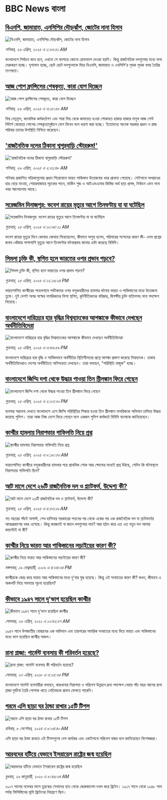 # BBC News বাংলা## [বিএনপি, জামায়াত, এনসিপির  দৌড়ঝাঁপ, জোটের নানা হিসাব ](https://www.bbc.com/bengali/articles/c3dklvkv59ro?at_campaign=githubrss)![বিএনপি, জামায়াত, এনসিপির  দৌড়ঝাঁপ, জোটের নানা হিসাব ](https://ichef.bbci.co.uk/ace/standard/240/cpsprodpb/3bde/live/1a547410-2109-11f0-b1ba-8bc47850ff39.jpg)_শনিবার, ২৬ এপ্রিল, ২০২৫ এ ১:৩৩:৫১ AM_বাংলাদেশে নির্বাচন কবে হবে, এখনো সে ব্যাপারে কোনো রোডম্যাপ দেওয়া হয়নি। কিন্তু রাজনৈতিক দলগুলোর মধ্যে নানা মেরুকরণ হচ্ছে। দৃশ্যমান হচ্ছে, ছোট ছোট দলগুলোকে ঘিরে বিএনপি, জামায়াত ও এনসিপি'র পৃথক পৃথক বলয় তৈরির তৎপরতা।## [আজ পোপ ফ্রান্সিসের শেষকৃত্য, কারা যোগ দিচ্ছেন](https://www.bbc.com/bengali/articles/cevdkv10ezgo?at_campaign=githubrss)![আজ পোপ ফ্রান্সিসের শেষকৃত্য, কারা যোগ দিচ্ছেন](https://ichef.bbci.co.uk/ace/standard/240/cpsprodpb/7417/live/999a7940-2249-11f0-9c65-a5c3dc449bf3.jpg)_শনিবার, ২৬ এপ্রিল, ২০২৫ এ ৩:১৮:৫৮ AM_বিশ্ব নেতৃবৃন্দ, ক্যাথলিক কর্মকর্তাগণ এবং সারা বিশ্ব থেকে জমায়েত হওয়া শোকাহত হাজার হাজার মানুষ আজ সেন্ট পিটার্স স্কোয়ারে পোপের শেষকৃত্যানুষ্ঠানে যোগ দিবেন বলে ধারণা করা হচ্ছে। ইতোমধ্যে অনেক সরকার প্রধান ও রাজ পরিবার তাদের উপস্থিতি নিশ্চিত করেছেন।## ['রাজনৈতিক দলের ঠিকানা শ্বশুরবাড়ি স্টোররুম!'](https://www.bbc.com/bengali/articles/ckgrx5e0g9xo?at_campaign=githubrss)!['রাজনৈতিক দলের ঠিকানা শ্বশুরবাড়ি স্টোররুম!'](https://ichef.bbci.co.uk/ace/standard/240/cpsprodpb/c7df/live/2fe8a930-2245-11f0-9060-674316cb3a1f.jpg)_শনিবার, ২৬ এপ্রিল, ২০২৫ এ ২:৩১:৪৮ AM_শনিবার প্রকাশিত পত্রিকাগুলোর প্রধান শিরোনামে ভারত পাকিস্তান উত্তেজনার খবর প্রাধান্য পেয়েছে। সেইসাথে অপরাধের হার বেড়ে যাওয়া, শেয়ারবাজারে সূচকের পতন, মার্কিন শুল্ক ও আইএমএফের কিস্তির অর্থ ছাড় প্রসঙ্গ, নির্বাচন এমন নানা খবর আলোচনায় আছে।## [সরেজমিন দিনাজপুর: ভবেশ রায়ের মৃত্যুর আগে তিনঘণ্টায় যা যা ঘটেছিল](https://www.bbc.com/bengali/articles/cz950ekd074o?at_campaign=githubrss)![সরেজমিন দিনাজপুর: ভবেশ রায়ের মৃত্যুর আগে তিনঘণ্টায় যা যা ঘটেছিল](https://ichef.bbci.co.uk/ace/standard/240/cpsprodpb/e2e0/live/5f758d70-2138-11f0-8c2e-77498b1ce297.jpg)_শুক্রবার, ২৫ এপ্রিল, ২০২৫ এ ১০:৩৫:২১ AM_ভবেশ রায়ের মৃত্যুর দিনে কোথায় কোথায় গিয়েছেলেন, কীভাবে অসুস্থ হলেন, পরিবারের সন্দেহের কারণ কী- এসব প্রশ্নের জবাব খোঁজার পাশাপাশি মৃত্যুর আগে তিনঘণ্টার ঘটনাপ্রবাহ জানার চেষ্টা করেছে বিবিসি।## [সিমলা চুক্তি কী, স্থগিত হলে ভারতের ওপর প্রভাব পড়বে?](https://www.bbc.com/bengali/articles/c5ygwdkejd3o?at_campaign=githubrss)![সিমলা চুক্তি কী, স্থগিত হলে ভারতের ওপর প্রভাব পড়বে?](https://ichef.bbci.co.uk/ace/standard/240/cpsprodpb/cb2c/live/bd25a640-21af-11f0-a5b0-73b99e608e44.jpg)_শুক্রবার, ২৫ এপ্রিল, ২০২৫ এ ১২:১৬:২৪ PM_ভারতশাসিত কাশ্মীরের পহেলগামে পর্যটকদের ওপর বন্দুকধারীদের হামলার ঘটনায় ভারত ও পাকিস্তানের মধ্যে উত্তেজনা তুঙ্গে। দুই দেশই অপর পক্ষের নাগরিকদের ভিসা স্থগিত, কূটনীতিকদের বহিষ্কার, দ্বিপক্ষীয় চুক্তি বাতিলসহ নানা পদক্ষেপ নিয়েছে।## [বাংলাদেশে দারিদ্র্যের হার বৃদ্ধির বিশ্বব্যাংকের আশঙ্কাকে কীভাবে দেখছেন অর্থনীতিবিদেরা](https://www.bbc.com/bengali/articles/cp8kd54v470o?at_campaign=githubrss)![বাংলাদেশে দারিদ্র্যের হার বৃদ্ধির বিশ্বব্যাংকের আশঙ্কাকে কীভাবে দেখছেন অর্থনীতিবিদেরা](https://ichef.bbci.co.uk/ace/standard/240/cpsprodpb/baf2/live/bdb609f0-21b0-11f0-8c2e-77498b1ce297.jpg)_শুক্রবার, ২৫ এপ্রিল, ২০২৫ এ ৩:৪৬:৫৯ PM_বাংলাদেশে দারিদ্র্যের হার বৃদ্ধি ও সার্বিকভাবে অর্থনীতির স্থিতিশীলতার প্রশ্নে আশঙ্কা প্রকাশ করেছে বিশ্বব্যাংক। ঢাকায় অর্থনীতিবিদেরাও দেশের অর্থনীতিতে  অনিশ্চয়তা দেখছেন। তারা বলছেন, "পরিস্থিতি নাজুক" হচ্ছে।## [বাংলাদেশে জিম্মি দশা থেকে উদ্ধার পাওয়া তিন শ্রীলঙ্কান ফিরে গেছেন](https://www.bbc.com/bengali/articles/cq80w4qxe77o?at_campaign=githubrss)![বাংলাদেশে জিম্মি দশা থেকে উদ্ধার পাওয়া তিন শ্রীলঙ্কান ফিরে গেছেন](https://ichef.bbci.co.uk/ace/standard/240/cpsprodpb/ac83/live/4f1c8a30-21d0-11f0-8c2e-77498b1ce297.jpg)_শুক্রবার, ২৫ এপ্রিল, ২০২৫ এ ২:২৩:৩০ PM_ব্যবসার সম্ভাবনা দেখতে বাংলাদেশে এসে জিম্মি পরিস্থিতির শিকার হওয়া তিন শ্রীলঙ্কান নাগরিককে অভিযান চালিয়ে উদ্ধার করেছে পুলিশ। তারা আজ নিজ দেশে ফিরে গেছেন বলে একজন পুলিশ কর্মকর্তা বিবিসি বাংলাকে জানিয়েছেন।## [কাশ্মীর হামলায় নিরাপত্তার গাফিলতি নিয়ে প্রশ্ন](https://www.bbc.com/bengali/articles/c8rg4vvkpy1o?at_campaign=githubrss)![কাশ্মীর হামলায় নিরাপত্তার গাফিলতি নিয়ে প্রশ্ন](https://ichef.bbci.co.uk/ace/standard/240/cpsprodpb/d396/live/fb6b5c10-219b-11f0-9c65-a5c3dc449bf3.jpg)_শুক্রবার, ২৫ এপ্রিল, ২০২৫ এ ৮:১৮:৩৩ AM_ভারতশাসিত কাশ্মীরে বন্দুকধারীদের হামলার পরে প্রাথমিক শোক আর ক্ষোভের মধ্যেই প্রশ্ন উঠছে, সেদিন কি ঘটনাস্থলে নিরাপত্তার গাফিলতি ছিল?## [আট মাসে দেশে ২৬টি রাজনৈতিক দল ও প্ল্যাটফর্ম, উদ্দেশ্য কী?](https://www.bbc.com/bengali/articles/c787j8y7v19o?at_campaign=githubrss)![আট মাসে দেশে ২৬টি রাজনৈতিক দল ও প্ল্যাটফর্ম, উদ্দেশ্য কী?](https://ichef.bbci.co.uk/ace/standard/240/cpsprodpb/15a9/live/27fb2720-20f6-11f0-9060-674316cb3a1f.jpg)_শুক্রবার, ২৫ এপ্রিল, ২০২৫ এ ৫:৫৩:১৬ AM_গত বছরের পাঁচই অগাস্ট, শেখ হাসিনার সরকারের পতনের পর থেকে একের পর এক রাজনৈতিক দল বা প্ল্যাটফর্মের আত্মপ্রকাশের খবর এসেছে। কিন্তু কয়জনই বা জানে দলগুলোর নাম? আর হঠাৎ করে এত এত নতুন দল আসার কারণটাই বা কী?## [কাশ্মীর নিয়ে ভারত আর পাকিস্তানের লড়াইয়ের কারণ কী?](https://www.bbc.com/bengali/news-47292738?at_campaign=githubrss)![কাশ্মীর নিয়ে ভারত আর পাকিস্তানের লড়াইয়ের কারণ কী?](https://ichef.bbci.co.uk/ace/standard/240/cpsprodpb/E2EA/production/_105709085__105648048_hi052329226.jpg)_মঙ্গলবার, ১৯ ফেব্রুয়ারী, ২০১৯ এ ৪:৩৪:৩৪ PM_কাশ্মীরকে কেন্দ্র করে ভারত আর পাকিস্তানের মধ্যে দু'বার যুদ্ধ হয়েছে। কিন্তু এই সংঘাতের কারণ কী? কখন, কীভাবে এ অঞ্চলটি নিয়ে সমস্যার সূচনা হয়েছিল?## [কীভাবে ১৯৪৭ সালে দু'ভাগ হয়েছিল কাশ্মীর](https://www.bbc.com/bengali/news-56651354?at_campaign=githubrss)![কীভাবে ১৯৪৭ সালে দু'ভাগ হয়েছিল কাশ্মীর](https://ichef.bbci.co.uk/ace/standard/240/cpsprodpb/4CEE/production/_117849691_p07k7dvp.jpg)_সোমবার, ২৬ এপ্রিল, ২০২১ এ ১০:৪২:৫৭ AM_১৯৪৭ সালে উপজাতীয় যোদ্ধাদের এক অভিযান এবং তারপরের সামরিক সংঘাতের মধ্যে দিয়ে ভারত এবং পাকিস্তানের মধ্যে ভাগ হয়েছিল কাশ্মীর অঞ্চল।## [রানা প্লাজা: গার্মেন্ট ব্যবসায় কী পরিবর্তন হয়েছে?](https://www.bbc.com/bengali/news-43866740?at_campaign=githubrss)![রানা প্লাজা: গার্মেন্ট ব্যবসায় কী পরিবর্তন হয়েছে?](https://ichef.bbci.co.uk/ace/standard/240/cpsprodpb/15D05/production/_100994398_06.jpg)_সোমবার, ২৩ এপ্রিল, ২০১৮ এ ৩:২৫:৩৫ PM_বাংলাদেশে গার্মেন্ট ব্যবসায়ীরা বলছেন, কারখানার নিরাপত্তা ও পরিবেশ উন্নয়নে দ্রুত পদক্ষেপ নেয়ায় পাঁচ বছর আগের রানা প্লাজা দুর্ঘটনা তৈরি পোশাক খাতে নেতিবাচক প্রভাব ফেলতে পারেনি।## [গরমে এসি ছাড়া ঘর ঠান্ডা রাখার ১৫টি টিপস](https://www.bbc.com/bengali/articles/c4n1n0n0re8o?at_campaign=githubrss)![গরমে এসি ছাড়া ঘর ঠান্ডা রাখার ১৫টি টিপস](https://ichef.bbci.co.uk/ace/standard/240/cpsprodpb/20df/live/4ff9c200-1359-11ef-99fd-a7e7c6acfe47.jpg)_রবিবার, ৮ সেপ্টেম্বর, ২০২৪ এ ৮:০৪:৪০ AM_এসি ছাড়া ঘর ঠান্ডা রাখতে এই টিপসগুলো বেশ কার্যকর এবং একইসাথে পরিবেশ বান্ধব বলে জানিয়েছেন বিশেষজ্ঞরা।## [আরবদের হটিয়ে যেভাবে ইসরায়েল রাষ্ট্রের জন্ম হয়েছিল](https://www.bbc.com/bengali/news-40351128?at_campaign=githubrss)![আরবদের হটিয়ে যেভাবে ইসরায়েল রাষ্ট্রের জন্ম হয়েছিল](https://ichef.bbci.co.uk/ace/standard/240/cpsprodpb/E823/production/_96572495_615c50f6-ef2a-4927-81d7-abe707054460.jpg)_বুধবার, ২৯ জানুয়ারী, ২০২০ এ ৮:৪৬:৩৪ AM_১৯১৭ সালের নভেম্বর মাসে তুরস্কের সেনাদের হাত থেকে জেরুজালেম দখল করে ব্রিটেন। ১৯১৭ সালে থেকে ১৯৪৮ সাল পর্যন্ত ফিলিস্তিনের ভূমি ব্রিটেনের নিয়ন্ত্রণে ছিল।